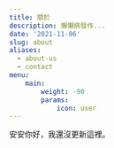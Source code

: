 ```yaml
---
title: 關於
description: 懶懶病發作...
date: '2021-11-06'
slug: about
aliases:
  - about-us
  - contact
menu:
    main: 
        weight: -90
        params:
            icon: user
---
```


安安你好，我還沒更新這裡。
